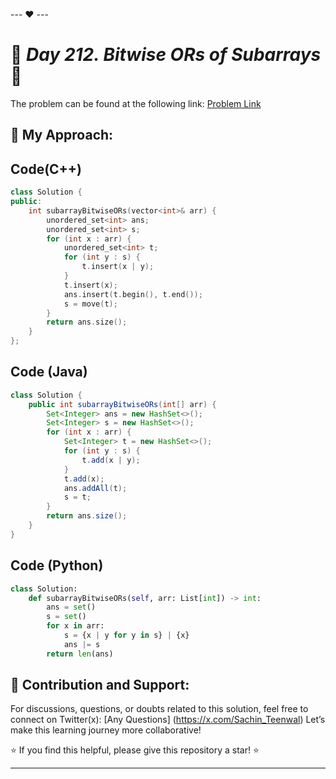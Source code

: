 --- ❤️ ---

# 🚀 _Day 212. Bitwise ORs of Subarrays_ 🧠


The problem can be found at the following link: [Problem Link](leetcode.com/problems/bitwise-ors-of-subarrays/description/)

## 🎯 **My Approach:**


## Code(C++)
```cpp
class Solution {
public:
    int subarrayBitwiseORs(vector<int>& arr) {
        unordered_set<int> ans;
        unordered_set<int> s;
        for (int x : arr) {
            unordered_set<int> t;
            for (int y : s) {
                t.insert(x | y);
            }
            t.insert(x);
            ans.insert(t.begin(), t.end());
            s = move(t);
        }
        return ans.size();
    }
};
```

## Code (Java)

```java
class Solution {
    public int subarrayBitwiseORs(int[] arr) {
        Set<Integer> ans = new HashSet<>();
        Set<Integer> s = new HashSet<>();
        for (int x : arr) {
            Set<Integer> t = new HashSet<>();
            for (int y : s) {
                t.add(x | y);
            }
            t.add(x);
            ans.addAll(t);
            s = t;
        }
        return ans.size();
    }
}
```

## Code (Python)

```python
class Solution:
    def subarrayBitwiseORs(self, arr: List[int]) -> int:
        ans = set()
        s = set()
        for x in arr:
            s = {x | y for y in s} | {x}
            ans |= s
        return len(ans)
```



## 🎯 **Contribution and Support:**

For discussions, questions, or doubts related to this solution, feel free to connect on Twitter(x): [Any Questions] (https://x.com/Sachin_Teenwal) Let’s make this learning journey more collaborative!

⭐ If you find this helpful, please give this repository a star! ⭐

---

